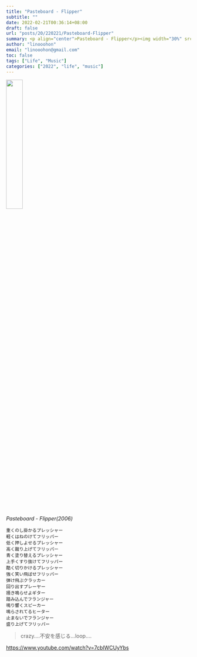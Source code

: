 ```yaml
---
title: "Pasteboard - Flipper"
subtitle: ""
date: 2022-02-21T00:36:14+08:00
draft: false
url: "posts/20/220221/Pasteboard-Flipper"
summary: <p align="center">Pasteboard - Flipper</p><img width="30%" src="/blog/images/20_220221/20_220221_pasteboard_flipper.png" />
author: "linooohon"
email: "linooohon@gmail.com"
toc: false
tags: ["Life", "Music"]
categories: ["2022", "life", "music"]
---
```


<!-- ![Pasteboard - Flipper](/blog/images/20_220221/20_220221_pasteboard_flipper.png) -->

<img width="30%" src="/blog/images/20_220221/20_220221_pasteboard_flipper.png" />


*Pasteboard - Flipper(2006)*

```
重くのし掛かるプレッシャー
軽くはねのけてフリッパー
低く押しよせるプレッシャー 
高く蹴り上げてフリッパー
青く塗り替えるプレッシャー
上手くすり抜けてフリッパー
酷く切りかけるプレッシャー
強く笑い飛ばせフリッパー
弾け飛ぶクラッカー
回り出すプレーヤー
掻き鳴らせよギター
踏み込んでフランジャー
鳴り響くスピーカー
鳴らされてるヒーター
止まないでフランジャー
盛り上げてフリッパー
```

> crazy....不安を感じる...loop....

https://www.youtube.com/watch?v=7cblWCUyYbs

<!-- <iframe width="560" height="315" src="https://www.youtube.com/embed/7cblWCUyYbs" title="YouTube video player" frameborder="0" allow="accelerometer; autoplay; clipboard-write; encrypted-media; gyroscope; picture-in-picture" allowfullscreen></iframe> -->
